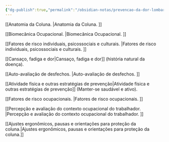 ```yaml
---
{"dg-publish":true,"permalink":"/obsidian-notas/prevencao-da-dor-lombar/"}
---
```


[[Anatomia da Coluna. \|Anatomia da Coluna. ]]

[[Biomecânica Ocupacional. \|Biomecânica Ocupacional. ]]

[[Fatores de risco individuais, psicossociais e culturais. \|Fatores de risco individuais, psicossociais e culturais. ]]

[[Cansaço, fadiga e dor\|Cansaço, fadiga e dor]] (história natural da doença). 

[[Auto-avaliação de desfechos. \|Auto-avaliação de desfechos. ]]

[[Atividade física e outras estratégias de prevenção\|Atividade física e outras estratégias de prevenção]] (Manter-se saudável e ativo). 

[[Fatores de risco ocupacionais. \|Fatores de risco ocupacionais. ]]

[[Percepção e avaliação do contexto ocupacional do trabalhador. \|Percepção e avaliação do contexto ocupacional do trabalhador. ]]

[[Ajustes ergonômicos, pausas e orientações para proteção da coluna.\|Ajustes ergonômicos, pausas e orientações para proteção da coluna.]]
